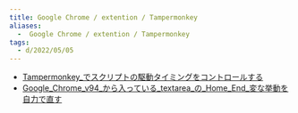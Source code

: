 ```yaml
---
title: Google Chrome / extention / Tampermonkey
aliases:
  -  Google Chrome / extention / Tampermonkey
tags:
  - d/2022/05/05
---
```


- [Tampermonkey_でスクリプトの駆動タイミングをコントロールする](../../../../../../d/2022/05/05/Tampermonkey_でスクリプトの駆動タイミングをコントロールする.md)
- [Google_Chrome_v94_から入っている_textarea_の_Home_End_変な挙動を自力で直す](../../../../../../d/2022/05/05/Google_Chrome_v94_から入っている_textarea_の_Home_End_変な挙動を自力で直す.md)